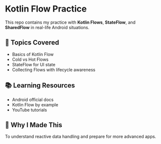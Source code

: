 # Kotlin Flow Practice

This repo contains my practice with **Kotlin Flows**, **StateFlow**, and **SharedFlow** in real-life Android situations.

## 🔄 Topics Covered

- Basics of Kotlin Flow
- Cold vs Hot Flows
- StateFlow for UI state
- Collecting Flows with lifecycle awareness

## 📚 Learning Resources

- Android official docs
- Kotlin Flow by example
- YouTube tutorials

## 🧠 Why I Made This

To understand reactive data handling and prepare for more advanced apps.

